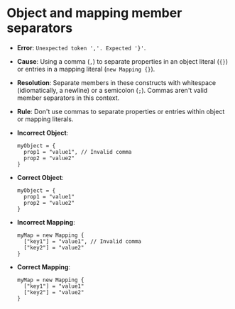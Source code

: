 # Object and mapping member separators

- **Error**: `Unexpected token ','. Expected '}'`.

- **Cause**: Using a comma (`,`) to separate properties in an object literal (`{}`) or entries in a mapping literal (`new Mapping {}`).

- **Resolution**: Separate members in these constructs with whitespace (idiomatically, a newline) or a semicolon (`;`). Commas aren't valid member separators in this context.

- **Rule**: Don't use commas to separate properties or entries within object or mapping literals.

- **Incorrect Object**:

  ```pkl
  myObject = {
    prop1 = "value1", // Invalid comma
    prop2 = "value2"
  }
  ```

- **Correct Object**:

  ```pkl
  myObject = {
    prop1 = "value1"
    prop2 = "value2"
  }
  ```

- **Incorrect Mapping**:

  ```pkl
  myMap = new Mapping {
    ["key1"] = "value1", // Invalid comma
    ["key2"] = "value2"
  }
  ```

- **Correct Mapping**:

  ```pkl
  myMap = new Mapping {
    ["key1"] = "value1"
    ["key2"] = "value2"
  }
  ```

